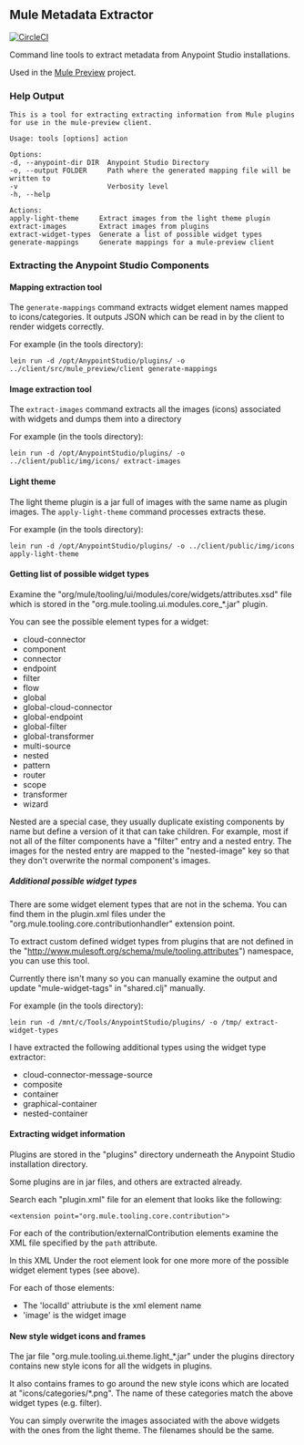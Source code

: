## Mule Metadata Extractor

[![CircleCI](https://circleci.com/gh/agiledigital/mule-metadata-extractor.svg?style=svg)](https://circleci.com/gh/agiledigital/mule-metadata-extractor)

Command line tools to extract metadata from Anypoint Studio installations.

Used in the [Mule Preview](https://github.com/agiledigital/mule-preview) project.

### Help Output

    This is a tool for extracting extracting information from Mule plugins
    for use in the mule-preview client.

    Usage: tools [options] action

    Options:
    -d, --anypoint-dir DIR  Anypoint Studio Directory
    -o, --output FOLDER     Path where the generated mapping file will be written to
    -v                      Verbosity level
    -h, --help

    Actions:
    apply-light-theme     Extract images from the light theme plugin
    extract-images        Extract images from plugins
    extract-widget-types  Generate a list of possible widget types
    generate-mappings     Generate mappings for a mule-preview client

### Extracting the Anypoint Studio Components

#### Mapping extraction tool

The `generate-mappings` command extracts widget element names mapped to icons/categories.
It outputs JSON which can be read in by the client to render widgets correctly.

For example (in the tools directory):

    lein run -d /opt/AnypointStudio/plugins/ -o ../client/src/mule_preview/client generate-mappings

#### Image extraction tool

The `extract-images` command extracts all the images (icons) associated with widgets
and dumps them into a directory

For example (in the tools directory):

    lein run -d /opt/AnypointStudio/plugins/ -o ../client/public/img/icons/ extract-images

#### Light theme

The light theme plugin is a jar full of images with the same name as plugin images.
The `apply-light-theme` command processes extracts these.

For example (in the tools directory):

    lein run -d /opt/AnypointStudio/plugins/ -o ../client/public/img/icons apply-light-theme

#### Getting list of possible widget types

Examine the "org/mule/tooling/ui/modules/core/widgets/attributes.xsd" file
which is stored in the "org.mule.tooling.ui.modules.core\_\*.jar" plugin.

You can see the possible element types for a widget:

- cloud-connector
- component
- connector
- endpoint
- filter
- flow
- global
- global-cloud-connector
- global-endpoint
- global-filter
- global-transformer
- multi-source
- nested
- pattern
- router
- scope
- transformer
- wizard

Nested are a special case, they usually duplicate existing components by name
but define a version of it that can take children.
For example, most if not all of the filter components have a "filter" entry
and a nested entry. The images for the nested entry are mapped to the "nested-image"
key so that they don't overwrite the normal component's images.

##### Additional possible widget types

There are some widget element types that are not in the schema.
You can find them in the plugin.xml files under the
"org.mule.tooling.core.contributionhandler" extension point.

To extract custom defined widget types from plugins that are
not defined in the "http://www.mulesoft.org/schema/mule/tooling.attributes") namespace,
you can use this tool.

Currently there isn't many so you can manually examine the output
and update "mule-widget-tags" in "shared.clj" manually.

For example (in the tools directory):

    lein run -d /mnt/c/Tools/AnypointStudio/plugins/ -o /tmp/ extract-widget-types

I have extracted the following additional types using the widget type
extractor:

- cloud-connector-message-source
- composite
- container
- graphical-container
- nested-container

#### Extracting widget information

Plugins are stored in the "plugins" directory underneath the
Anypoint Studio installation directory.

Some plugins are in jar files, and others are extracted already.

Search each "plugin.xml" file for an element that looks like the following:

    <extension point="org.mule.tooling.core.contribution">

For each of the contribution/externalContribution elements
examine the XML file specified by the `path` attribute.

In this XML Under the root element look for one more more of the
possible widget element types (see above).

For each of those elements:

- The 'localId' attriubute is the xml element name
- 'image' is the widget image

#### New style widget icons and frames

The jar file "org.mule.tooling.ui.theme.light\_\*.jar" under the plugins
directory contains new style icons for all the widgets in plugins.

It also contains frames to go around the new style icons which are located at
"icons/categories/\*.png". The name of these categories match the above widget types
(e.g. filter).

You can simply overwrite the images associated with the above widgets
with the ones from the light theme. The filenames should be the same.
